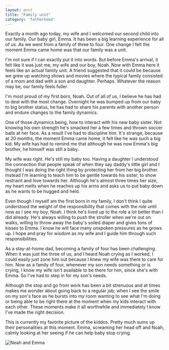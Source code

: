 ```yaml
---
layout: post
title: "Family unit"
category: 'fatherhood'
---
```


Exactly a month ago today, my wife and I welcomed our second child into our family. Our baby girl, Emma. It has been a big learning experience for all of us. As we went from a family of three to four. One change I felt the moment Emma came home was that our family was a unit.

I'm not sure if I can exactly put it into words. But before Emma's arrival, it felt like it was just me, my wife and our boy, Noah. Now with Emma here it feels like an actual family unit. A friend suggested that it could be because we grew up watching shows and movies where the typical family consisted of a mom and dad with a son and daughter. Perhaps. Whatever the reason may be, our family feels fuller.

I'm most proud of my first born, Noah. Out of all of us, I believe he has had to deal with the most change. Overnight he was bumped up from our baby to big brother status, he has had to share his parents with another person and endure changes to the family dynamics.

One of those dynamics being, how to interact with his new baby sister. Not knowing his own strength he's smacked her a few times and thrown soccer balls at her face. As a result I've had to discipline him. It's strange, because at 20 months, the moment Emma came home, it felt like he was such a big kid. My wife has had to remind me that although he was now Emma's big brother, he himself was still a baby.

My wife was right. He's still my baby too. Having a daughter I understood the connection that people speak of when they say daddy's little girl and I thought I was doing the right thing by protecting her from her big brother. Instead I'm learning to teach him to be gentle towards his sister, to show restraint and love towards her. Although he's almost three times her size, my heart melts when he reaches up his arms and asks us to put baby down as he wants to be hugged and held.

Even though I myself am the first born in my family, I don't think I quite understood the weight of the responsibility that comes with the role until now as I see my boy, Noah. I think he's lived up to the role a lot better than I did already. He's always willing to push the stroller when we're out on walks, willing to throw away the baby's soiled diaper and gives tons of kisses to Emma. I know he will face many unspoken pressures as he grows up. I hope and pray for wisdom as my wife and I guide him through such responsibilities.

As a stay-at-home dad, becoming a family of four has been challenging. When it was just the three of us, and I heard Noah crying as I worked, I could easily just zone him out because I knew my wife was there to care for him. Now as a family of four, whenever my son needs something or is crying, I know my wife isn't available to be there for him, since she's with Emma. So I've had to step in for my son's needs.

Although the stop and go from work has been a bit strenuous and at times makes me wonder about going back to a regular job; when I see the smile on my son's face as he bursts into my room wanting to see what I'm doing or being able to be right there at the moment when my kids interact with each other. These moments make it all worthwhile and immediately I know I've made the right decision.

This is currently my favorite picture of the kiddos. Pretty much sums up their personalities at this moment. Emma, screaming her head off and Noah, calmly looking at her seeing if he can help baby stop crying.

![Noah and Emma](http://i.michaelsoolee.com/20150905-family-unit.jpg)
